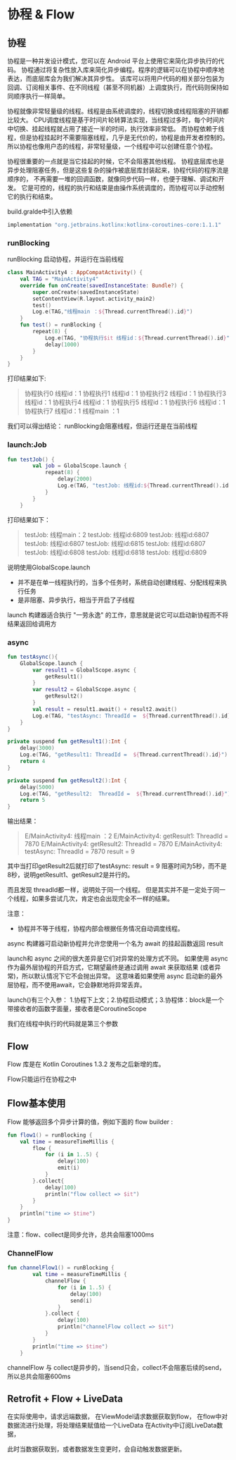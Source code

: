# 协程 & Flow


## 协程

协程是一种并发设计模式，您可以在 Android 平台上使用它来简化异步执行的代码。
协程通过将复杂性放入库来简化异步编程。程序的逻辑可以在协程中顺序地表达，而底层库会为我们解决其异步性。
该库可以将用户代码的相关部分包装为回调、订阅相关事件、在不同线程（甚至不同机器）上调度执行，而代码则保持如同顺序执行一样简单。

协程就像非常轻量级的线程。线程是由系统调度的，线程切换或线程阻塞的开销都比较大。
CPU调度线程是基于时间片轮转算法实现，当线程过多时，每个时间片中切换、挂起线程就占用了接近一半的时间，执行效率非常低。
而协程依赖于线程，但是协程挂起时不需要阻塞线程，几乎是无代价的，协程是由开发者控制的。所以协程也像用户态的线程，非常轻量级，一个线程中可以创建任意个协程。  


协程很重要的一点就是当它挂起的时候，它不会阻塞其他线程。
协程底层库也是异步处理阻塞任务，但是这些复杂的操作被底层库封装起来，协程代码的程序流是顺序的，
不再需要一堆的回调函数，就像同步代码一样，也便于理解、调试和开发。
它是可控的，线程的执行和结束是由操作系统调度的，而协程可以手动控制它的执行和结束。

build.gralde中引入依赖

```groovy
implementation "org.jetbrains.kotlinx:kotlinx-coroutines-core:1.1.1"
```

### runBlocking

runBlocking 启动协程，并运行在当前线程

```kotlin
class MainActivity4 : AppCompatActivity() {
    val TAG = "MainActivity4"
    override fun onCreate(savedInstanceState: Bundle?) {
        super.onCreate(savedInstanceState)
        setContentView(R.layout.activity_main2)
        test()
        Log.e(TAG,"线程main ：${Thread.currentThread().id}")
    }
    fun test() = runBlocking {
        repeat(8) {
            Log.e(TAG, "协程执行$it 线程id：${Thread.currentThread().id}")
            delay(1000)
        }
    }
}
```

打印结果如下:  

> 协程执行0 线程id：1
协程执行1 线程id：1
协程执行2 线程id：1
协程执行3 线程id：1
协程执行4 线程id：1
协程执行5 线程id：1
协程执行6 线程id：1
协程执行7 线程id：1
线程main ：1

我们可以得出结论：
runBlocking会阻塞线程，但运行还是在当前线程

### launch:Job

```kotlin
fun testJob() {
        val job = GlobalScope.launch {
            repeat(8) {
                delay(2000)
                Log.e(TAG, "testJob: 线程id:${Thread.currentThread().id}", )
            }
        }
    }
```
打印结果如下：  
> testJob: 线程main：2
testJob: 线程id:6809
testJob: 线程id:6807
testJob: 线程id:6807
testJob: 线程id:6815
testJob: 线程id:6807
testJob: 线程id:6808
testJob: 线程id:6818
testJob: 线程id:6809

说明使用GlobalScope.launch  

* 并不是在单一线程执行的，当多个任务时，系统自动创建线程、分配线程来执行任务
* 是非阻塞、异步执行，相当于开启了子线程

launch 构建器适合执行 "一劳永逸" 的工作，意思就是说它可以启动新协程而不将结果返回给调用方

### async

```kotlin
fun testAsync(){
    GlobalScope.launch {
        var result1 = GlobalScope.async {
            getResult1()
        }
        var result2 = GlobalScope.async {
            getResult2()
        }
        val result = result1.await() + result2.await()
        Log.e(TAG, "testAsync: ThreadId =  ${Thread.currentThread().id} result = ${result}")
    }
}

private suspend fun getResult1():Int {
    delay(3000)
    Log.e(TAG, "getResult1: ThreadId =  ${Thread.currentThread().id}")
    return 4
}

private suspend fun getResult2():Int {
    delay(5000)
    Log.e(TAG, "getResult2:  ThreadId =  ${Thread.currentThread().id}")
    return 5
}

```

输出结果：
> E/MainActivity4: 线程main ：2
E/MainActivity4: getResult1: ThreadId =  7870
E/MainActivity4: getResult2:  ThreadId =  7870
E/MainActivity4: testAsync: ThreadId =  7870 result = 9

其中当打印getResult2后就打印了testAsync: result = 9
阻塞时间为5秒，而不是8秒，说明getResult1、getResult2是并行的。

而且发现 threadId都一样，说明处于同一个线程。
但是其实并不是一定处于同一个线程，如果多尝试几次，肯定也会出现完全不一样的结果。

注意：
* 协程并不等于线程，协程内部会根据任务情况自动调度线程。

async 构建器可启动新协程并允许您使用一个名为 await 的挂起函数返回 result

launch和 async 之间的很大差异是它们对异常的处理方式不同。
如果使用 async 作为最外层协程的开启方式，它期望最终是通过调用 await 来获取结果 (或者异常)，所以默认情况下它不会抛出异常。
这意味着如果使用 async 启动新的最外层协程，而不使用await，它会静默地将异常丢弃。


launch()有三个入参：
1.协程下上文；2.协程启动模式；3.协程体：block是一个带接收者的函数字面量，接收者是CoroutineScope

我们在线程中执行的代码就是第三个参数




## Flow

Flow 库是在 Kotlin Coroutines 1.3.2 发布之后新增的库。

Flow只能运行在协程之中

## Flow基本使用

Flow 能够返回多个异步计算的值，例如下面的 flow builder :

```kotlin
fun flow1() = runBlocking {
    val time = measureTimeMillis {
        flow {
            for (i in 1..5) {
                delay(100)
                emit(i)
            }
        }.collect{
            delay(100)
            println("flow collect => $it")
        }
    }
    println("time => $time")
}
```

注意：flow、collect是同步允许，总共会阻塞1000ms

### ChannelFlow
```kotlin
fun channelFlow1() = runBlocking {
        val time = measureTimeMillis {
            channelFlow {
                for (i in 1..5) {
                    delay(100)
                    send(i)
                }
            }.collect {
                delay(100)
                println("channelFlow collect => $it")
            }
        }
        println("time => $time")
    }
```

channelFlow 与 collect是异步的，当send只会，collect不会阻塞后续的send，
所以总共会阻塞600ms



## Retrofit + Flow + LiveData

在实际使用中，请求远端数据，
在ViewModel请求数据获取到flow，
在flow中对数据流进行处理，将处理结果赋值给一个LiveData
在Activity中订阅LiveData数据，

此时当数据获取到，或者数据发生变更时，会自动触发数据更新。

